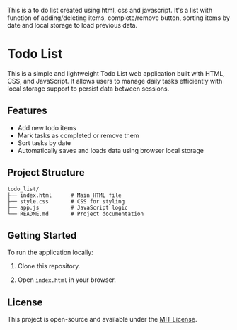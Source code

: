 This is a to do list created using html, css and javascript.
It's a list with function of adding/deleting items, complete/remove button, sorting items by date and local storage to load previous data.

# Todo List

This is a simple and lightweight Todo List web application built with HTML, CSS, and JavaScript. It allows users to manage daily tasks efficiently with local storage support to persist data between sessions.

## Features

- Add new todo items
- Mark tasks as completed or remove them
- Sort tasks by date
- Automatically saves and loads data using browser local storage

## Project Structure

```
todo_list/
├── index.html      # Main HTML file
├── style.css       # CSS for styling
├── app.js          # JavaScript logic
└── README.md       # Project documentation
```

## Getting Started

To run the application locally:

1. Clone this repository.

2. Open `index.html` in your browser.

## License

This project is open-source and available under the [MIT License](LICENSE).
